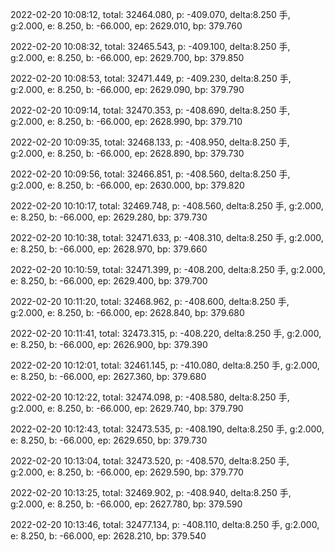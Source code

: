 2022-02-20 10:08:12, total: 32464.080, p: -409.070, delta:8.250 手, g:2.000, e: 8.250, b: -66.000, ep: 2629.010, bp: 379.760

2022-02-20 10:08:32, total: 32465.543, p: -409.100, delta:8.250 手, g:2.000, e: 8.250, b: -66.000, ep: 2629.700, bp: 379.850

2022-02-20 10:08:53, total: 32471.449, p: -409.230, delta:8.250 手, g:2.000, e: 8.250, b: -66.000, ep: 2629.090, bp: 379.790

2022-02-20 10:09:14, total: 32470.353, p: -408.690, delta:8.250 手, g:2.000, e: 8.250, b: -66.000, ep: 2628.990, bp: 379.710

2022-02-20 10:09:35, total: 32468.133, p: -408.950, delta:8.250 手, g:2.000, e: 8.250, b: -66.000, ep: 2628.890, bp: 379.730

2022-02-20 10:09:56, total: 32466.851, p: -408.560, delta:8.250 手, g:2.000, e: 8.250, b: -66.000, ep: 2630.000, bp: 379.820

2022-02-20 10:10:17, total: 32469.748, p: -408.560, delta:8.250 手, g:2.000, e: 8.250, b: -66.000, ep: 2629.280, bp: 379.730

2022-02-20 10:10:38, total: 32471.633, p: -408.310, delta:8.250 手, g:2.000, e: 8.250, b: -66.000, ep: 2628.970, bp: 379.660

2022-02-20 10:10:59, total: 32471.399, p: -408.200, delta:8.250 手, g:2.000, e: 8.250, b: -66.000, ep: 2629.400, bp: 379.700

2022-02-20 10:11:20, total: 32468.962, p: -408.600, delta:8.250 手, g:2.000, e: 8.250, b: -66.000, ep: 2628.840, bp: 379.680

2022-02-20 10:11:41, total: 32473.315, p: -408.220, delta:8.250 手, g:2.000, e: 8.250, b: -66.000, ep: 2626.900, bp: 379.390

2022-02-20 10:12:01, total: 32461.145, p: -410.080, delta:8.250 手, g:2.000, e: 8.250, b: -66.000, ep: 2627.360, bp: 379.680

2022-02-20 10:12:22, total: 32474.098, p: -408.580, delta:8.250 手, g:2.000, e: 8.250, b: -66.000, ep: 2629.740, bp: 379.790

2022-02-20 10:12:43, total: 32473.535, p: -408.190, delta:8.250 手, g:2.000, e: 8.250, b: -66.000, ep: 2629.650, bp: 379.730

2022-02-20 10:13:04, total: 32473.520, p: -408.570, delta:8.250 手, g:2.000, e: 8.250, b: -66.000, ep: 2629.590, bp: 379.770

2022-02-20 10:13:25, total: 32469.902, p: -408.940, delta:8.250 手, g:2.000, e: 8.250, b: -66.000, ep: 2627.780, bp: 379.590

2022-02-20 10:13:46, total: 32477.134, p: -408.110, delta:8.250 手, g:2.000, e: 8.250, b: -66.000, ep: 2628.210, bp: 379.540